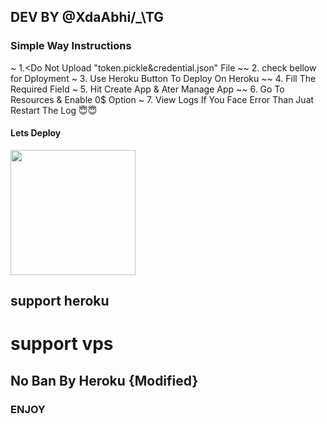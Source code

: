   ## DEV BY @XdaAbhi/_\TG

  ### Simple Way Instructions
~ 1.<Do Not Upload "token.pickle&credential.json" File
~~ 2. check bellow for Dployment
~ 3. Use Heroku Button To Deploy On Heroku
~~ 4. Fill The Required Field
~ 5. Hit Create App & Ater Manage App 
~~ 6. Go To Resources & Enable 0$ Option 
~ 7. View Logs If You Face Error Than Juat Restart The Log 😇😇
  #### Lets Deploy 

  <p><a href="https://heroku.com/deploy?template=https://github.com/abhiseksh/tgtlg"> <img src="https://img.shields.io/badge/Deploy%20To%20Heroku-blueviolet?style=for-the-badge&logo=heroku" width="200""/></a></p>
 
## support heroku
# support vps
## No Ban By Heroku  {Modified}
 ###               ENJOY
